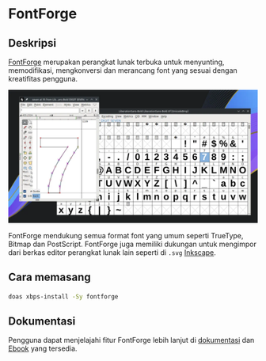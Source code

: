 # FontForge

## Deskripsi

[FontForge](https://fontforge.org/) merupakan perangkat lunak terbuka untuk menyunting, memodifikasi, mengkonversi dan merancang font yang sesuai dengan kreatifitas pengguna.

![FontForge LangitKetujuh OS](../../media/image/fontforge-langitketujuh-id-1.webp)

FontForge mendukung semua format font yang umum seperti TrueType, Bitmap dan PostScript. FontForge juga memiliki dukungan untuk mengimpor dari berkas editor perangkat lunak lain seperti di `.svg` [Inkscape](../grafis/inkscape.md).

## Cara memasang

```sh
doas xbps-install -Sy fontforge
```

## Dokumentasi

Pengguna dapat menjelajahi fitur FontForge lebih lanjut di [dokumentasi](https://fontforge.org/en-US/documentation/) dan [Ebook](http://designwithfontforge.com/) yang tersedia.
